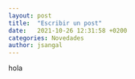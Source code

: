 ```yaml
---
layout: post
title:  "Escribir un post"
date:   2021-10-26 12:31:58 +0200
categories: Novedades
author: jsangal
---
```

hola
